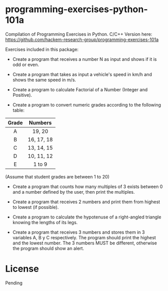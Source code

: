 # programming-exercises-python-101a
Compilation of Programming Exercises in Python. C/C++ Version here: https://github.com/hackem-research-group/programming-exercises-101a

Exercises included in this package:

* Create a program that receives a number N as input and shows if it is odd or even.

* Create a program that takes as input a vehicle's speed in km/h and shows the same speed in m/s.

* Create a program to calculate Factorial of a Number (Integer and Positive).

* Create a program to convert numeric grades according to the following table:

| Grade         | Numbers       |
|:-------------:|:-------------:|
| A             | 19, 20        |
| B             | 16, 17, 18    |
| C             | 13, 14, 15    |
| D             | 10, 11, 12    |
| E             | 1 to 9        |

(Assume that student grades are between 1 to 20)

* Create a program that counts how many multiples of 3 exists between 0 and a number defined by the user, then print the multiples.

* Create a program that receives 2 numbers and print them from highest to lowest (if possible).

* Create a program to calculate the hypotenuse of a right-angled triangle knowing the  lengths of its legs.

* Create a program that receives 3 numbers and stores them in 3 variables A, B y C respectively. The program should print the highest and the lowest number. The 3 numbers MUST be different, otherwise the program should show an alert.

# License
Pending
